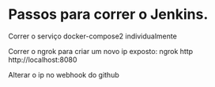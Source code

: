 # Passos para correr o Jenkins.

Correr o serviço docker-compose2 individualmente

Correr o ngrok para criar um novo ip exposto: ngrok http http://localhost:8080

Alterar o ip no webhook do github
